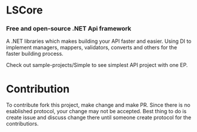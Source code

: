 # LSCore
### Free and open-source .NET Api framework

A .NET libraries which makes building your API faster and easier.
Using DI to implement managers, mappers, validators, converts and others for the faster building process.

Check out sample-projects/Simple to see simplest API project with one EP.

# Contribution
To contribute fork this project, make change and make PR.
Since there is no esablished protocol, your change may not be accepted.
Best thing to do is create issue and discuss change there until someone create protocol for the contributiors.